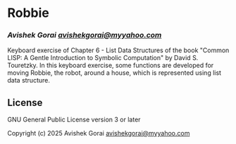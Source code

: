 # Robbie
### _Avishek Gorai <avishekgorai@myyahoo.com>_

Keyboard exercise of Chapter 6 - List Data Structures of the book "Common LISP: A Gentle Introduction to Symbolic Computation" by David S. Touretzky.  In this keyboard exercise, some functions are developed for moving Robbie, the robot, around a house, which is represented using list data structure.


## License

GNU General Public License version 3 or later


Copyright (c) 2025 Avishek Gorai <avishekgorai@myyahoo.com>
